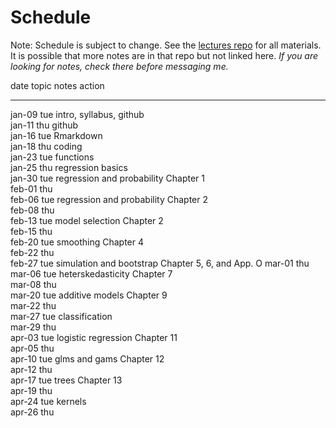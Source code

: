 # Schedule



Note: Schedule is subject to change. See the [lectures repo](https://github.com/stats-432sp2018/lectures) for all materials. It is possible that more notes are in that repo but not linked here. _If you are looking for notes, check there before messaging me._


date         topic                        notes   action                   
-----------  ---------------------------  ------  -------------------------
jan-09 tue   intro, syllabus, github                                       
jan-11 thu   github                                                        
jan-16 tue   Rmarkdown                                                     
jan-18 thu   coding                                                        
jan-23 tue   functions                                                     
jan-25 thu   regression basics                                             
jan-30 tue   regression and probability           Chapter 1                
feb-01 thu                                                                 
feb-06 tue   regression and probability           Chapter 2                
feb-08 thu                                                                 
feb-13 tue   model selection                      Chapter 2                
feb-15 thu                                                                 
feb-20 tue   smoothing                            Chapter 4                
feb-22 thu                                                                 
feb-27 tue   simulation and bootstrap             Chapter 5, 6, and App. O 
mar-01 thu                                                                 
mar-06 tue   heterskedasticity                    Chapter 7                
mar-08 thu                                                                 
mar-20 tue   additive models                      Chapter 9                
mar-22 thu                                                                 
mar-27 tue   classification                                                
mar-29 thu                                                                 
apr-03 tue   logistic regression                  Chapter 11               
apr-05 thu                                                                 
apr-10 tue   glms and gams                        Chapter 12               
apr-12 thu                                                                 
apr-17 tue   trees                                Chapter 13               
apr-19 thu                                                                 
apr-24 tue   kernels                                                       
apr-26 thu                                                                 

